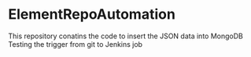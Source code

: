 # ElementRepoAutomation
This repository conatins the code to insert the JSON data into MongoDB
Testing the trigger from git to Jenkins job
